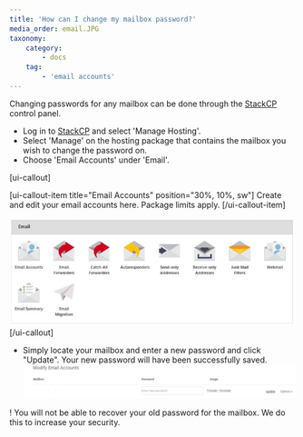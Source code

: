```yaml
---
title: 'How can I change my mailbox password?'
media_order: email.JPG
taxonomy:
    category:
        - docs
    tag:
        - 'email accounts'
---
```


Changing passwords for any mailbox can be done through the [StackCP](https://stackcp.com) control panel.

- Log in to [StackCP](https://stackcp.com) and select 'Manage Hosting'.
- Select 'Manage' on the hosting package that contains the mailbox you wish to change the password on.
- Choose 'Email Accounts' under 'Email'.

[ui-callout]

[ui-callout-item title="Email Accounts" position="30%, 10%, sw"]
Create and edit your email accounts here. Package limits apply.
[/ui-callout-item]

![](email.JPG)
[/ui-callout]

- Simply locate your mailbox and enter a new password and click "Update". Your new password will have been successfully saved. 
![](modify-password.JPG)

! You will not be able to recover your old password for the mailbox. We do this to increase your security.